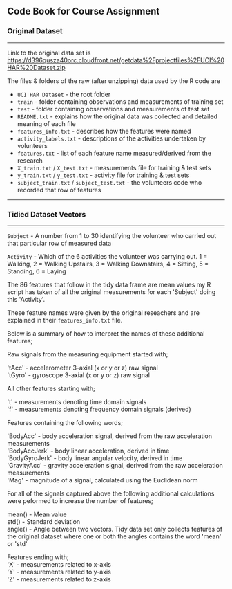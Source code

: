 Code Book for Course Assignment
---

### Original Dataset  

---

Link to the original data set is
<https://d396qusza40orc.cloudfront.net/getdata%2Fprojectfiles%2FUCI%20HAR%20Dataset.zip>

The files & folders of the raw (after unzipping) data used by the R code are  

* `UCI HAR Dataset` - the root folder  
* `train` - folder containing observations and measurements of training set  
* `test` - folder containing observations and measurements of test set  
* `README.txt` - explains how the original data was collected and detailed meaning of each file  
* `features_info.txt` - describes how the features were named
* `activity_labels.txt` - descriptions of the activities undertaken by volunteers  
* `features.txt` - list of each feature name measured/derived from the research  
* `X_train.txt` / `X_test.txt` - measurements file for training & test sets  
* `y_train.txt` / `y_test.txt` - activity file for training & test sets
* `subject_train.txt` / `subject_test.txt` - the volunteers code who recorded that row of features

---  

### Tidied Dataset Vectors  

---  

`Subject` - A number from 1 to 30 identifying the volunteer who carried out that particular row of measured data  

`Activity` - Which of the 6 activities the volunteer was carrying out.  1 = Walking, 2 = Walking Upstairs, 3 = Walking Downstairs, 4 = Sitting, 5 = Standing, 6 = Laying  

The 86 features that follow in the tidy data frame are mean values my R script has taken of all the original measurements for each 'Subject' doing this 'Activity'.

These feature names were given by the original reseachers and are explained in their `features_info.txt` file.  

Below is a summary of how to interpret the names of these additional features;  

Raw signals from the measuring equipment started with;  

'tAcc' - accelerometer 3-axial (x or y or z) raw signal  
'tGyro' - gyroscope 3-axial (x or y or z) raw signal  

All other features starting with;  

't' - measurements denoting time domain signals  
'f' - measurements denoting frequency domain signals (derived)  

Features containing the following words;  

'BodyAcc' - body acceleration signal, derived from the raw acceleration measurements  
'BodyAccJerk' - body linear acceleration, derived in time  
'BodyGyroJerk' - body linear angular velocity, derived in time  
'GravityAcc' - gravity acceleration signal, derived from the raw acceleration measurements  
'Mag' - magnitude of a signal, calculated using the Euclidean norm  

For all of the signals captured above the following additional calculations were peformed to increase the number of features;  

mean() - Mean value  
std() - Standard deviation  
angle() - Angle between two vectors.  Tidy data set only collects features of the original dataset where one or both the angles contains the word 'mean' or 'std'

Features ending with;  
'X' - measurements related to x-axis  
'Y' - measurements related to y-axis  
'Z' - measurements related to z-axis  